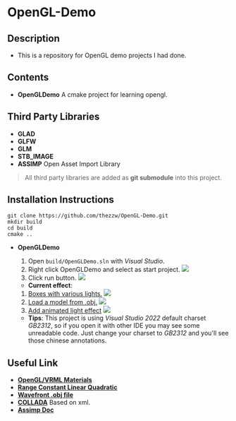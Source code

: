 # __OpenGL-Demo__
## __Description__
* This is a repository for OpenGL demo projects I had done.

## __Contents__
* __OpenGLDemo__ A cmake project for learning opengl.

## __Third Party Libraries__
* __GLAD__
* __GLFW__
* __GLM__
* __STB_IMAGE__
* __ASSIMP__ Open Asset Import Library
> All third party libraries are added as __git submodule__ into this project.

## __Installation Instructions__
```
git clone https://github.com/thezzw/OpenGL-Demo.git
mkdir build
cd build
cmake ..
```
* __OpenGLDemo__

    1. Open `build/OpenGLDemo.sln` with _Visual Studio_.
    2. Right click OpenGLDemo and select as start project.
    ![](assets/readme/vs_config_0.png)
    3. Click run button.
    ![](assets/readme/vs_effect_material.gif)
    * __Current effect__:
    1. [Boxes with various lights.](assets/readme/boxes_with_lights.mp4)
    ![](assets/readme/boxes_with_lights.png)
    2. [Load a model from .obj.](assets/readme/model_load.mp4)
    ![](assets/readme/model_load.png)
    3. [Add animated light effect](assets/readme/animation_light.mp4)
    ![](assets/readme/animation_light.png)
    * __Tips__: This project is using _Visual Studio 2022_ default charset _GB2312_, so if you open it with other IDE you may see some unreadable code. Just change your charset to _GB2312_ and you'll see those chinese annotations.

## __Useful Link__
* [__OpenGL/VRML Materials__](http://devernay.free.fr/cours/opengl/materials.html)
* [__Range Constant Linear Quadratic__](http://www.ogre3d.org/tikiwiki/tiki-index.php?page=-Point+Light+Attenuation)
* [__Wavefront .obj file__](http://en.wikipedia.org/wiki/Wavefront_.obj_file)
* [__COLLADA__](http://en.wikipedia.org/wiki/COLLADA) Based on xml.
* [__Assimp Doc__](http://assimp.sourceforge.net/lib_html/postprocess_8h.html)